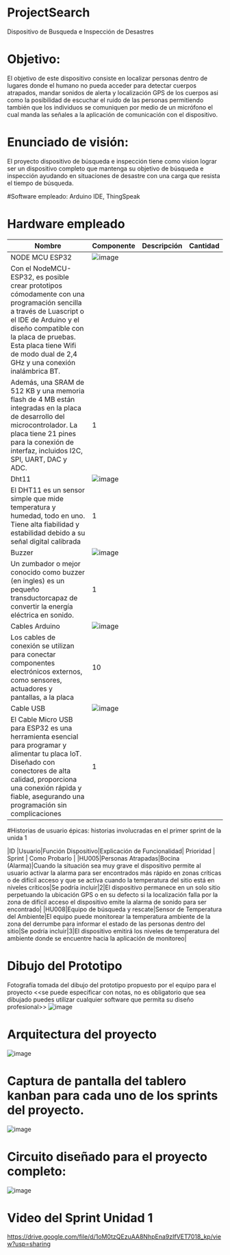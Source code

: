 # ProjectSearch
Dispositivo de Busqueda e Inspección de Desastres

# Objetivo: 
El objetivo de este dispositivo consiste en localizar personas dentro de lugares donde el humano no pueda acceder para detectar cuerpos atrapados, mandar sonidos de alerta y localización GPS de los cuerpos asi como la posibilidad de escuchar el ruido de las personas permitiendo también que los individuos se comuniquen por medio de un micrófono el cual manda las señales a la aplicación de comunicación con el dispositivo.

# Enunciado de visión:
El proyecto dispositivo de búsqueda e inspección tiene como vision lograr ser un dispositivo completo que mantenga su objetivo de búsqueda e inspección ayudando en situaciones de desastre con una carga que resista el tiempo de búsqueda.


#Software empleado: Arduino IDE, ThingSpeak

# Hardware empleado
| Nombre | Componente | Descripción | Cantidad |
|----|-------|----|---|
|NODE MCU ESP32|![image](https://github.com/javajasso/ProjectSearch/assets/93737169/03dd9424-4540-4a07-9e8f-5e1f08c4cb89)
|Con el NodeMCU-ESP32, es posible crear prototipos cómodamente con una programación sencilla a través de Luascript o el IDE de Arduino y el diseño compatible con la placa de pruebas. Esta placa tiene Wifi de modo dual de 2,4 GHz y una conexión inalámbrica BT.
Además, una SRAM de 512 KB y una memoria flash de 4 MB están integradas en la placa de desarrollo del microcontrolador. La placa tiene 21 pines para la conexión de interfaz, incluidos I2C, SPI, UART, DAC y ADC.|1|
|Dht11|![image](https://github.com/javajasso/ProjectSearch/assets/93737169/f2e8bf84-a87c-41a5-888c-6f86de377835)
|El DHT11 es un sensor simple que mide temperatura y humedad, todo en uno. Tiene alta fiabilidad y estabilidad debido a su señal digital calibrada|1|
|Buzzer|![image](https://github.com/javajasso/ProjectSearch/assets/93737169/fdf3f22d-862e-4574-a2fc-a1028c30f91e)
|Un zumbador o mejor conocido como buzzer (en ingles) es un pequeño transductorcapaz de convertir la energía eléctrica en sonido.|1|
|Cables Arduino |![image](https://github.com/javajasso/ProjectSearch/assets/93737169/851f00bb-ed55-4c04-9ffa-8c66cb992167)
|Los cables de conexión se utilizan para conectar componentes electrónicos externos, como sensores, actuadores y pantallas, a la placa|10|
|Cable USB|![image](https://github.com/javajasso/ProjectSearch/assets/93737169/7c40b703-214c-4b81-858b-c1aec9a99d6a)
|El Cable Micro USB para ESP32 es una herramienta esencial para programar y alimentar tu placa IoT. Diseñado con conectores de alta calidad, proporciona una conexión rápida y fiable, asegurando una programación sin complicaciones|1|


#Historias de usuario épicas:
historias involucradas en el primer sprint de la unida 1

|ID |Usuario|Función Dispositivo|Explicación de Funcionalidad| Prioridad | Sprint | Como Probarlo |
|HU005|Personas Atrapadas|Bocina (Alarma)|Cuando la situación sea muy grave el dispositivo permite al usuario activar la alarma para ser encontrados más rápido en zonas críticas o de difícil acceso y que se activa cuando la temperatura del sitio está en niveles críticos|Se podría incluir|2|El dispositivo permanece en un solo sitio perpetuando la ubicación GPS o en su defecto si la localización falla por la zona de difícil acceso el dispositivo emite la alarma de sonido para ser encontrado|
|HU008|Equipo de búsqueda y rescate|Sensor de Temperatura del Ambiente|El equipo puede monitorear la temperatura ambiente de la zona del derrumbe para informar el estado de las personas dentro del sitio|Se podría incluir|3|El dispositivo emitirá los niveles de temperatura del ambiente donde se encuentre hacia la aplicación de monitoreo|


#  Dibujo del Prototipo
Fotografía tomada del dibujo del prototipo propuesto por el equipo para el proyecto <<se puede especificar con notas, no es obligatorio que sea dibujado puedes utilizar cualquier software que permita su diseño profesional>> 
![image](https://github.com/javajasso/ProjectSearch/assets/93737169/1aaf5cd9-58ce-493f-92be-9f9d5b03b00c)

# Arquitectura del proyecto
![image](https://github.com/javajasso/ProjectSearch/assets/93737169/0f94b254-0897-4dc8-aec4-c60eed2c0fdf)

# Captura de pantalla del tablero kanban para cada uno de los sprints del proyecto.
![image](https://github.com/javajasso/ProjectSearch/assets/93737169/4bb7eaad-5804-434f-8133-7d560f08b141)


# Circuito diseñado para el proyecto completo:
![image](https://github.com/javajasso/ProjectSearch/assets/93737169/42d3cd14-10b8-4fcf-9409-e8c64c7f9cdf)


# Video del Sprint Unidad 1
https://drive.google.com/file/d/1oM0tzQEzuAA8NhpEna9zIfVET7018_kp/view?usp=sharing


